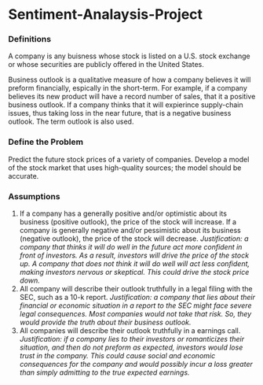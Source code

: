 # Sentiment-Analaysis-Project

### Definitions
A company is any buisness whose stock is listed on a U.S. stock exchange or whose securities are publicly offered in the United States.


Business outlook is a qualitative measure of how a company believes it will preform financially, espically in the short-term. For example, if a company believes its new product will have a record number of sales, that it a positive business outlook. If a company thinks that it will expierince supply-chain issues, thus taking loss in the near future, that is a negative business outlook. The term outlook is also used.


### Define the Problem
Predict the future stock prices of a variety of companies. Develop a model of the stock market that uses high-quality sources; the model should be accurate.
### Assumptions
1. If a company has a generally positive and/or optimistic about its business (positive outlook), the price of the stock will increase. If a company is generally negative and/or pessimistic about its business (negative outlook), the price of the stock will decrease.
*Justification: a company that thinks it will do well in the future act more confident in front of investors. As a result, investors will drive the price of the stock up. A company that does not think it will do well will act less confident, making investors nervous or skeptical. This could drive the stock price down.*  
2. All company will describe their outlook truthfully in a legal filing with the SEC, such as a 10-k report.
 *Justification: a company that lies about their financial or economic situation in a report to the SEC might face severe legal consequences. Most companies would not take that risk. So, they would provide the truth about their business outlook.*  
3. All companies will describe their outlook truthfully in a earnings call.
*Justification: if a company lies to their investors or romanticizes their situation, and then do not preform as expected, investors would lose trust in the company. This could cause social and economic consequences for the company and would possibly incur a loss greater than simply admitting to the true expected earnings.*

